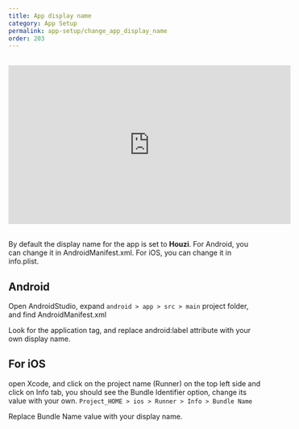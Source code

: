 ```yaml
---
title: App display name
category: App Setup
permalink: app-setup/change_app_display_name
order: 203
---
```


<br/>
<iframe width="560" height="315" src="https://www.youtube.com/embed/tL7JDxXxfJQ" frameborder="0" allow="accelerometer; autoplay; clipboard-write; encrypted-media; gyroscope; picture-in-picture" allowfullscreen></iframe>

<br/>
<br/>

By default the display name for the app is set to **Houzi**. For Android, you can change it in AndroidManifest.xml. For iOS, you can change it in info.plist.

## Android

Open AndroidStudio, expand `android > app > src > main` project folder,  and find  AndroidManifest.xml

Look for the application tag, and replace android:label attribute with your own display name.
 

## For iOS

open Xcode, and click on the project name (Runner) on the top left side and click on Info tab, you should see the Bundle Identifier option, change its value with your own. `Project_HOME > ios > Runner > Info > Bundle Name`


Replace Bundle Name value with your display name.